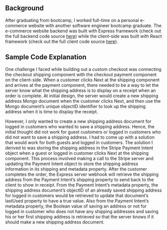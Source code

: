 ## Background
After graduating from bootcamp, I worked full-time on a personal e-commerce website with another software engineer bootcamp graduate. The e-commerce website backend was built with Express framework (check out the full backend code source [here](https://github.com/krislee/ecommerce-backend)) while the client-side was built with React framework (check out the full client code source [here](https://github.com/krislee/ecommerce-frontend)). 

## Sample Code Explanation
One challenge I faced while building out a custom checkout was connecting the checkout shipping component with the checkout payment component on the client-side. When a customer clicks Next at the shipping component and arrives at the payment component, there needed to be a way to let the server know what the shipping address is to display on a receipt when an order is complete. At initial design, the server would create a new shipping address Mongo document when the customer clicks Next, and then use the Mongo document’s unique objectID identifier to look up the shipping address when it is time to display the receipt. 

However, I only wanted to create a new shipping address document for logged in customers who wanted to save a shipping address. Hence, the initial thought did not work for guest customers or logged in customers who did not want to save a shipping address. I had to come up with a solution that would work for both guests and logged in customers. The solution I derived to was storing the shipping address in the Stripe Payment Intent object when a guest or logged in customer clicks Next at the shipping component. This process involved making a call to the Stripe server and updating the Payment Intent object to store the shipping address information in its shipping and metadata property. After the customer completes the order, the Express server webhook will retrieve the shipping address from the Payment Intent’s shipping property to send back to the client to show in receipt. From the Payment Intent’s metadata property, the shipping address document’s objectID of an already saved shipping address for logged in customers would be retrieved to update that document’s lastUsed property to have a true value. Also from the Payment Intent’s metadata property, the Boolean value of saving an address or not for logged in customer who does not have any shipping addresses and saving his or her first shipping address is retrieved so that the server knows if it should make a new shipping address document. 
